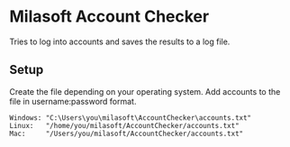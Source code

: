 # Milasoft Account Checker
Tries to log into accounts and saves the results to a log file.
## Setup
Create the file depending on your operating system. Add accounts to the file in username:password format.
```
Windows: "C:\Users\you\milasoft\AccountChecker\accounts.txt"
Linux:   "/home/you/milasoft/AccountChecker/accounts.txt"
Mac:	 "/Users/you/milasoft/AccountChecker/accounts.txt"
```
